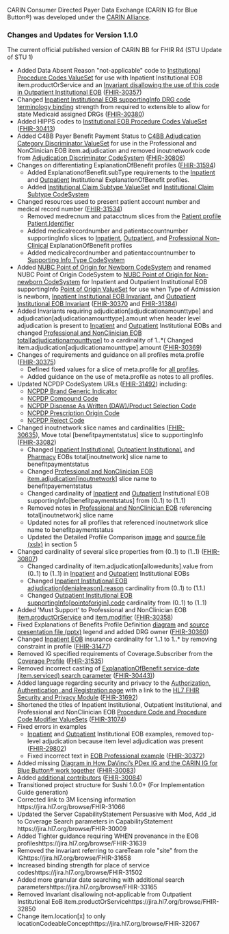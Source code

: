 CARIN Consumer Directed Payer Data Exchange (CARIN IG for Blue Button®) was developed under the <a href="http://hl7.org/fhir/us/carin-bb/stu1.1/https://www.carinalliance.com/">CARIN Alliance</a>.


<!-- 
### Changes and Updates for Version 2.0.0
The current official published version of CARIN BB for FHIR R4 
Change description or STU1.1
FHIR-34428
24457
34504
34514
-->
### Changes and Updates for Version 1.1.0
The current official published version of CARIN BB for FHIR R4 (STU Update of STU 1)

<ul>
    <li>Added Data Absent Reason "not-applicable" code to <a href="http://hl7.org/fhir/us/carin-bb/stu1.1/ValueSet-C4BBEOBInstitutionalProcedureCodes.html#definition">Institutional Procedure Codes ValueSet</a> for use with Inpatient Institutional EOB item.productOrService and an <a href="http://hl7.org/fhir/us/carin-bb/stu1.1/StructureDefinition-C4BB-ExplanationOfBenefit-Outpatient-Institutional-definitions.html#ExplanationOfBenefit.item.productOrService">Invariant disallowing the use of this code in Outpatient Institutional EOB</a> (<a href="http://hl7.org/fhir/us/carin-bb/stu1.1/https://jira.hl7.org/browse/FHIR-30357">FHIR-30357</a>)</li>
    <li>Changed <a href="http://hl7.org/fhir/us/carin-bb/stu1.1/StructureDefinition-C4BB-ExplanationOfBenefit-Inpatient-Institutional-definitions.html#ExplanationOfBenefit.supportingInfo:drg.code">Inpatient Institutional EOB supportingInfo DRG code terminology binding</a> strength from required to extensible to allow for state Medicaid assigned DRGs (<a href="http://hl7.org/fhir/us/carin-bb/stu1.1/https://jira.hl7.org/browse/FHIR-30380">FHIR-30380</a>)</li>
    <li>Added HIPPS codes to <a href="http://hl7.org/fhir/us/carin-bb/stu1.1/ValueSet-C4BBEOBInstitutionalProcedureCodes.html">Institutional EOB Procedure Codes ValueSet</a> (<a href="http://hl7.org/fhir/us/carin-bb/stu1.1/https://jira.hl7.org/browse/FHIR-30413">FHIR-30413</a>)</li>
    <li> Added C4BB Payer Benefit Payment Status to <a href="http://hl7.org/fhir/us/carin-bb/stu1.1/ValueSet-C4BBAdjudicationCategoryDiscriminator.html#definition">C4BB Adjudication Category Discriminator ValueSet</a> for use in the Professional and NonClinician EOB item.adjudication and removed inoutnetwork code from <a  href="CodeSystem-C4BBAdjudicationDiscriminator.html">Adjudication Discriminator CodeSystem</a> (<a href="http://hl7.org/fhir/us/carin-bb/stu1.1/https://jira.hl7.org/browse/FHIR-30806">FHIR-30806</a>)</li>
    <li>Changes on differentiating ExplanationOfBenefit profiles (<a href="http://hl7.org/fhir/us/carin-bb/stu1.1/https://jira.hl7.org/browse/FHIR-31594">FHIR-31594</a>)
        <ul>
            <li>Added ExplanationofBenefit.subType requirements to the <a href = "StructureDefinition-C4BB-ExplanationOfBenefit-Inpatient-Institutional-definitions.html#ExplanationOfBenefit.subType">Inpatient</a> and <a href = "StructureDefinition-C4BB-ExplanationOfBenefit-Outpatient-Institutional-definitions.html#ExplanationOfBenefit.subType">Outpatient</a> Institutional ExplanationOfBenefit profiles.</li>
            <li>Added <a href="http://hl7.org/fhir/us/carin-bb/stu1.1/ValueSet-C4BBInstitutionalClaimSubType.html">Institutional Claim Subtype ValueSet</a> and <a href="http://hl7.org/fhir/us/carin-bb/stu1.1/CodeSystem-C4BBInstitutionalClaimSubType.html">Institutional Claim Subtype CodeSystem</a></li>
        </ul>
    </li>
    <li>Changed resources used to present patient account number and medical record number (<a href="http://hl7.org/fhir/us/carin-bb/stu1.1/https://jira.hl7.org/browse/FHIR-31534">FHIR-31534</a>)
        <ul>
            <li>Removed medrecnum and patacctnum slices from the <a href="http://hl7.org/fhir/us/carin-bb/stu1.1/StructureDefinition-C4BB-Patient.html">Patient profile Patient.Identifier</a></li>
            <li>Added medicalrecordnumber and patientaccountnumber supportingInfo slices to <a href="http://hl7.org/fhir/us/carin-bb/stu1.1/StructureDefinition-C4BB-ExplanationOfBenefit-Inpatient-Institutional.html">Inpatient</a>, <a href="http://hl7.org/fhir/us/carin-bb/stu1.1/StructureDefinition-C4BB-ExplanationOfBenefit-Outpatient-Institutional.html">Outpatient</a>, and <a href="http://hl7.org/fhir/us/carin-bb/stu1.1/StructureDefinition-C4BB-ExplanationOfBenefit-Professional-NonClinician.html">Professional Non-Clinical</a> ExplanationOfBenefit profiles</li>
            <li>Added medicalrecordnumber and patientaccountnumber to <a href="http://hl7.org/fhir/us/carin-bb/stu1.1/CodeSystem-C4BBSupportingInfoType.html">Supporting Info Type CodeSystem</a></li>
        </ul>
    </li>
    <li>Added <a href="http://hl7.org/fhir/us/carin-bb/stu1.1/CodeSystem-AHANUBCPointOfOriginForAdmissionOrVisitNewborn.html">NUBC Point of Origin for Newborn CodeSystem</a> and renamed NUBC Point of Origin CodeSystem to <a href="http://hl7.org/fhir/us/carin-bb/stu1.1/CodeSystem-AHANUBCPointOfOriginForAdmissionOrVisitNonnewborn.html"> NUBC Point of Origin for Non-newborn CodeSystem</a> for Inpatient and Outpatient Institutional EOB supportingInfo <a href="http://hl7.org/fhir/us/carin-bb/stu1.1/ValueSet-AHANUBCPointOfOriginForAdmissionOrVisit.html">Point of Origin ValueSet</a> for use when Type of Admission is newborn, <a href="http://hl7.org/fhir/us/carin-bb/stu1.1/StructureDefinition-C4BB-ExplanationOfBenefit-Inpatient-Institutional.html#inv">Inpatient Institutional EOB Invariant</a>, and <a href="http://hl7.org/fhir/us/carin-bb/stu1.1/StructureDefinition-C4BB-ExplanationOfBenefit-Outpatient-Institutional.html#inv">Outpatient Institutional EOB Invariant</a> (<a href="http://hl7.org/fhir/us/carin-bb/stu1.1/https://jira.hl7.org/browse/FHIR-30370">FHIR-30370</a> and <a href="http://hl7.org/fhir/us/carin-bb/stu1.1/https://jira.hl7.org/browse/FHIR-31384">FHIR-31384</a>)</li>
    <li>Added Invariants requiring adjudication[adjudicationamounttype] and adjudication[adjudicationamounttype].amount when header level adjudication is present to <a href="http://hl7.org/fhir/us/carin-bb/stu1.1/StructureDefinition-C4BB-ExplanationOfBenefit-Inpatient-Institutional.html#inv">Inpatient</a> and <a href="http://hl7.org/fhir/us/carin-bb/stu1.1/StructureDefinition-C4BB-ExplanationOfBenefit-Inpatient-Institutional.html#inv">Outpatient</a> Institutional EOBs and changed <a href="http://hl7.org/fhir/us/carin-bb/stu1.1/StructureDefinition-C4BB-ExplanationOfBenefit-Professional-NonClinician-definitions.html#ExplanationOfBenefit.total:adjudicationamounttype">Professional and NonClinician EOB total[adjudicationamounttype]</a> to a cardinality of 1..*( Changed item.adjudication[adjudicationamounttype].amount (<a href="http://hl7.org/fhir/us/carin-bb/stu1.1/https://jira.hl7.org/browse/FHIR-30369">FHIR-30369</a>)</li>
    <li>Changes of requirements and guidance on all profiles meta.profile (<a href="http://hl7.org/fhir/us/carin-bb/stu1.1/https://jira.hl7.org/browse/FHIR-30375">FHIR-30375</a>)
        <ul>
            <li>Defined fixed values for a slice of meta.profile for <a href="http://hl7.org/fhir/us/carin-bb/stu1.1/artifacts.html#3">all profiles</a>.</li>
            <li>Added guidance on the use of meta.profile as notes to all profiles.</li>
        </ul>
    </li>
    <li>Updated NCPDP CodeSystem URLs (<a href="http://hl7.org/fhir/us/carin-bb/stu1.1/https://jira.hl7.org/browse/FHIR-31492">FHIR-31492</a>) including:
        <ul>
            <li><a href="http://hl7.org/fhir/us/carin-bb/stu1.1/CodeSystem-NCPDPBrandGenericIndicator.html">NCPDP Brand Generic Indicator</a></li>
            <li><a href="http://hl7.org/fhir/us/carin-bb/stu1.1/CodeSystem-NCPDPCompoundCode.html">NCPDP Compound Code</a></li>
            <li><a href="http://hl7.org/fhir/us/carin-bb/stu1.1/CodeSystem-NCPDPDispensedAsWrittenOrProductSelectionCode.html">NCPDP Dispense As Written (DAW)/Product Selection Code</a></li>
            <li><a href="http://hl7.org/fhir/us/carin-bb/stu1.1/CodeSystem-NCPDPPrescriptionOriginCode.html">NCPDP Prescription Origin Code</a></li>
            <li><a href="http://hl7.org/fhir/us/carin-bb/stu1.1/CodeSystem-NCPDPRejectCode.html">NCPDP Reject Code</a></li>
        </ul>
    </li>
    <li>Changed inoutnetwork slice names and cardinalities (<a href="http://hl7.org/fhir/us/carin-bb/stu1.1/https://jira.hl7.org/browse/FHIR-30635">FHIR-30635</a>),&nbsp;Move total [benefitpaymentstatus] slice to supportingInfo (<a href="http://hl7.org/fhir/us/carin-bb/stu1.1/https://jira.hl7.org/browse/FHIR-33082">FHIR-33082</a>)
        <ul>
            <li>Changed <a href="http://hl7.org/fhir/us/carin-bb/stu1.1/StructureDefinition-C4BB-ExplanationOfBenefit-Inpatient-Institutional-definitions.html#ExplanationOfBenefit.supportingInfo:benefitpaymentstatus">Inpatient Institutional</a>, <a href="http://hl7.org/fhir/us/carin-bb/stu1.1/StructureDefinition-C4BB-ExplanationOfBenefit-Outpatient-Institutional-definitions.html#ExplanationOfBenefit.supportingInfo:benefitpaymentstatus">Outpatient Institutional</a>, and <a href="http://hl7.org/fhir/us/carin-bb/stu1.1/StructureDefinition-C4BB-ExplanationOfBenefit-Pharmacy-definitions.html#ExplanationOfBenefit.supportingInfo:benefitpaymentstatus">Pharmacy</a> EOBs total[inoutnetwork] slice name to benefitpaymentstatus</li>
            <li>Changed <a href="http://hl7.org/fhir/us/carin-bb/stu1.1/StructureDefinition-C4BB-ExplanationOfBenefit-Professional-NonClinician-definitions.html#ExplanationOfBenefit.item.adjudication:benefitpaymentstatus">Professional and NonClinician EOB item.adjudication[inoutnetwork]</a> slice name to benefitpayementstatus</li>
            <li>Changed cardinality of <a href="http://hl7.org/fhir/us/carin-bb/stu1.1/StructureDefinition-C4BB-ExplanationOfBenefit-Inpatient-Institutional-definitions.html#ExplanationOfBenefit.supportingInfo:benefitpaymentstatus">Inpatient</a> and <a href="http://hl7.org/fhir/us/carin-bb/stu1.1/StructureDefinition-C4BB-ExplanationOfBenefit-Outpatient-Institutional-definitions.html#ExplanationOfBenefit.supportingInfo:benefitpaymentstatus">Outpatient</a> Institutional EOB supportingInfo[benefitpaymentstatus] from (0..1) to (1..1)</li>
            <li>Removed notes in <a href="http://hl7.org/fhir/us/carin-bb/stu1.1/StructureDefinition-C4BB-ExplanationOfBenefit-Professional-NonClinician.html#root">Professional and NonClinician EOB</a> referencing total[inoutnetwork] slice name</li>
            <li>Updated notes for all profiles that referenced inoutnetwork slice name to benefitpaymentstatus</li>
            <li>Updated the Detailed Profile Comparison <a href="http://hl7.org/fhir/us/carin-bb/stu1.1/4_Common_Payer_Consumer_Data_Set.html#profiles-definition">image</a> and <a href="http://hl7.org/fhir/us/carin-bb/stu1.1/CARINforBlueButtonProfileComparison.xlsx">source file (xslx)</a> in section 5</li>
        </ul>
    </li>
    <li>Changed cardinality of several slice properties from (0..1) to (1..1) (<a href="http://hl7.org/fhir/us/carin-bb/stu1.1/https://jira.hl7.org/browse/FHIR-30807">FHIR-30807</a>)
        <ul>
            <li>Changed cardinality of item.adjudication[allowedunits].value from (0..1) to (1..1) in <a href="http://hl7.org/fhir/us/carin-bb/stu1.1/StructureDefinition-C4BB-ExplanationOfBenefit-Outpatient-Institutional-definitions.html#ExplanationOfBenefit.item.adjudication:allowedunits.value">Inpatient</a> and <a href="http://hl7.org/fhir/us/carin-bb/stu1.1/StructureDefinition-C4BB-ExplanationOfBenefit-Inpatient-Institutional-definitions.html#ExplanationOfBenefit.item.adjudication:allowedunits.value">Outpatient</a> Institutional EOBs</li>
            <li>Changed <a href="http://hl7.org/fhir/us/carin-bb/stu1.1/StructureDefinition-C4BB-ExplanationOfBenefit-Inpatient-Institutional-definitions.html#ExplanationOfBenefit.adjudication:denialreason.reason">Inpatient Institutional EOB adjudication[denialreason].reason</a> cardinality from (0..1) to (1.1.)</li>
            <li>Changed <a href="http://hl7.org/fhir/us/carin-bb/stu1.1/StructureDefinition-C4BB-ExplanationOfBenefit-Outpatient-Institutional-definitions.html#ExplanationOfBenefit.supportingInfo:pointoforigin.code">Outpatient Institutional EOB supportingInfo[pointoforigin].code</a> cardinality from (0..1) to (1..1)</li>
        </ul>
    </li>
    <li>Added 'Must Support' to Professional and NonClinician EOB <a href="http://hl7.org/fhir/us/carin-bb/stu1.1/StructureDefinition-C4BB-ExplanationOfBenefit-Professional-NonClinician-definitions.html#ExplanationOfBenefit.item.productOrService">item.productOrService</a> and <a href="http://hl7.org/fhir/us/carin-bb/stu1.1/StructureDefinition-C4BB-ExplanationOfBenefit-Professional-NonClinician-definitions.html#ExplanationOfBenefit.item.modifier">item.modifier</a> (<a href="http://hl7.org/fhir/us/carin-bb/stu1.1/https://jira.hl7.org/browse/FHIR-30358">FHIR-30358</a>)</li>
    <li>Fixed Explanations of Benefits Profile Definition <a href="http://hl7.org/fhir/us/carin-bb/stu1.1/4_Common_Payer_Consumer_Data_Set.html#profiles-definition">diagram</a> and <a href="http://hl7.org/fhir/us/carin-bb/stu1.1/CARINforBlueButtonProfileComparisonOverview.pptx">source presentation file (pptx)</a> legend and added DRG owner (<a href="http://hl7.org/fhir/us/carin-bb/stu1.1/https://jira.hl7.org/browse/FHIR-30360">FHIR-30360</a>)</li>
    <li>Changed <a href="http://hl7.org/fhir/us/carin-bb/stu1.1/StructureDefinition-C4BB-ExplanationOfBenefit-Inpatient-Institutional.html">Inpatient EOB</a> insurance cardinality for 1..1 to 1..* by removing constraint in profile (<a href="http://hl7.org/fhir/us/carin-bb/stu1.1/https://jira.hl7.org/browse/FHIR-31477">FHIR-31477</a>)</li>
    <li>Removed IG specified requirements of Coverage.Subscriber from the <a href="http://hl7.org/fhir/us/carin-bb/stu1.1/StructureDefinition-C4BB-Coverage.html">Coverage Profile</a> (<a href="http://hl7.org/fhir/us/carin-bb/stu1.1/https://jira.hl7.org/browse/FHIR-31535">FHIR-31535</a>)</li>
    <li>Removed incorrect casting of <a href="http://hl7.org/fhir/us/carin-bb/stu1.1/SearchParameter-explanationofbenefit-service-date.html">ExplanationOfBenefit service-date (item.serviced) search parameter</a> (<a href="http://hl7.org/fhir/us/carin-bb/stu1.1/https://jira.hl7.org/browse/FHIR-30443">FHIR-30443)</a>)</li>
    <li>Added language regarding security and privacy to the <a href="http://hl7.org/fhir/us/carin-bb/stu1.1/7_Authorization_Authentication_and_Registration.html#fhir-security-and-privacy-guidance">Authorization, Authentication, and Registration page</a> with a link to the <a href="http://hl7.org/fhir/us/carin-bb/stu1.1/http://hl7.org/fhir/secpriv-module.html">HL7 FHIR Security and Privacy Module</a> (<a href="http://hl7.org/fhir/us/carin-bb/stu1.1/https://jira.hl7.org/browse/FHIR-31692">FHIR-31692</a>)</li>
    <li>Shortened the titles of Inpatient Institutional, Outpatient Institutional, and Professional and NonClinician EOB <a href="http://hl7.org/fhir/us/carin-bb/stu1.1/artifacts.html#5">Procedure Code and Procedure Code Modifier ValueSets</a> (<a href="http://hl7.org/fhir/us/carin-bb/stu1.1/https://jira.hl7.org/browse/FHIR-31074">FHIR-31074</a>)</li>
    <li>Fixed errors in examples
        <ul>
            <li><a href="http://hl7.org/fhir/us/carin-bb/stu1.1/ExplanationOfBenefit-InpatientEOBExample1.html">Inpatient</a> and <a href="http://hl7.org/fhir/us/carin-bb/stu1.1/ExplanationOfBenefit-OutpatientEOBExample1.html">Outpatient</a> Institutional EOB examples, removed top-level adjudication because item level adjudication was present (<a href="http://hl7.org/fhir/us/carin-bb/stu1.1/https://jira.hl7.org/browse/FHIR-29802">FHIR-29802</a>)</li>
            <li>Fixed incorrect text in <a href="http://hl7.org/fhir/us/carin-bb/stu1.1/ExplanationOfBenefit-EOBProfessional1a.html">EOB Professional example</a> (<a href="http://hl7.org/fhir/us/carin-bb/stu1.1/https://jira.hl7.org/browse/FHIR-30372">FHIR-30372</a>)</li>
        </ul>
    </li>
    <li>Added missing <a href="http://hl7.org/fhir/us/carin-bb/stu1.1/1_Background.html#davinci-carin">Diagram in How DaVinci’s PDex IG and the CARIN IG for Blue Button® work together</a> (<a href="http://hl7.org/fhir/us/carin-bb/stu1.1/https://jira.hl7.org/browse/FHIR-30083">FHIR-30083</a>)
    </li>
    <li>Added <a href="http://hl7.org/fhir/us/carin-bb/stu1.1/index.html#authors">additional contributors</a> (<a href="http://hl7.org/fhir/us/carin-bb/stu1.1/https://jira.hl7.org/browse/FHIR-30084">FHIR-30084</a>)</li>
    <li>Transitioned project structure for Sushi 1.0.0+ (For Implementation Guide generation)</li>
    <li>Corrected link to 3M licensing information <a>https://jira.hl7.org/browse/FHIR-31066</a></li>
    <li>Updated the Server CapabilityStatement
	 Persuasive with Mod, Add _id to Coverage Search parameters in CapabilityStatement <a>https://jira.hl7.org/browse/FHIR-30009</a>
    <li>Added Tighter guidance requiring WHEN provenance in the EOB profiles<a>https://jira.hl7.org/browse/FHIR-31639</a>
    <li>Removed the invariant referring to careTeam role "site" from the IG<a>https://jira.hl7.org/browse/FHIR-31658</a></li>
    <li>Increased binding strength for place of service codes<a>https://jira.hl7.org/browse/FHIR-31502</a></li>
    <li>Added more granular date searching with additional search parameters<a>https://jira.hl7.org/browse/FHIR-33165</a></li>
    <li>Removed Invariant disallowing not-applicable from Outpatient Institutional EoB item.productOrService<a>https://jira.hl7.org/browse/FHIR-32850</a></li>
    <li>Change item.location[x] to only locationCodeableConcept<a>https://jira.hl7.org/browse/FHIR-32067</a></li>
</ul>
<p> </p>
